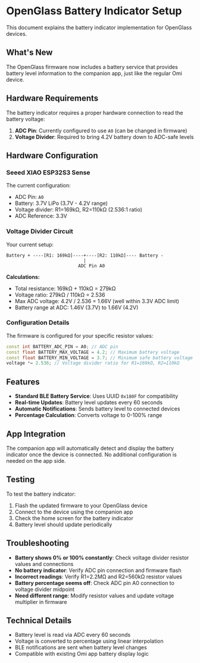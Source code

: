 # OpenGlass Battery Indicator Setup

This document explains the battery indicator implementation for OpenGlass devices.

## What's New

The OpenGlass firmware now includes a battery service that provides battery level information to the companion app, just like the regular Omi device.

## Hardware Requirements

The battery indicator requires a proper hardware connection to read the battery voltage:

1. **ADC Pin**: Currently configured to use `A0` (can be changed in firmware)
2. **Voltage Divider**: Required to bring 4.2V battery down to ADC-safe levels

## Hardware Configuration

### Seeed XIAO ESP32S3 Sense

The current configuration:
- ADC Pin: `A0`
- Battery: 3.7V LiPo (3.7V - 4.2V range)
- Voltage divider: R1=169kΩ, R2=110kΩ (2.536:1 ratio)
- ADC Reference: 3.3V

### Voltage Divider Circuit

Your current setup:
```
Battery + ----[R1: 169kΩ]----+----[R2: 110kΩ]---- Battery -
                             |
                           ADC Pin A0
```

**Calculations:**
- Total resistance: 169kΩ + 110kΩ = 279kΩ
- Voltage ratio: 279kΩ / 110kΩ = 2.536
- Max ADC voltage: 4.2V / 2.536 = 1.66V (well within 3.3V ADC limit)
- Battery range at ADC: 1.46V (3.7V) to 1.66V (4.2V)

### Configuration Details

The firmware is configured for your specific resistor values:

```cpp
const int BATTERY_ADC_PIN = A0; // ADC pin
const float BATTERY_MAX_VOLTAGE = 4.2; // Maximum battery voltage
const float BATTERY_MIN_VOLTAGE = 3.7; // Minimum safe battery voltage
voltage *= 2.536; // Voltage divider ratio for R1=169kΩ, R2=110kΩ
```

## Features

- **Standard BLE Battery Service**: Uses UUID `0x180F` for compatibility
- **Real-time Updates**: Battery level updates every 60 seconds
- **Automatic Notifications**: Sends battery level to connected devices
- **Percentage Calculation**: Converts voltage to 0-100% range

## App Integration

The companion app will automatically detect and display the battery indicator once the device is connected. No additional configuration is needed on the app side.

## Testing

To test the battery indicator:

1. Flash the updated firmware to your OpenGlass device
2. Connect to the device using the companion app
3. Check the home screen for the battery indicator
4. Battery level should update periodically

## Troubleshooting

- **Battery shows 0% or 100% constantly**: Check voltage divider resistor values and connections
- **No battery indicator**: Verify ADC pin connection and firmware flash
- **Incorrect readings**: Verify R1=2.2MΩ and R2=560kΩ resistor values
- **Battery percentage seems off**: Check ADC pin A0 connection to voltage divider midpoint
- **Need different range**: Modify resistor values and update voltage multiplier in firmware

## Technical Details

- Battery level is read via ADC every 60 seconds
- Voltage is converted to percentage using linear interpolation
- BLE notifications are sent when battery level changes
- Compatible with existing Omi app battery display logic 